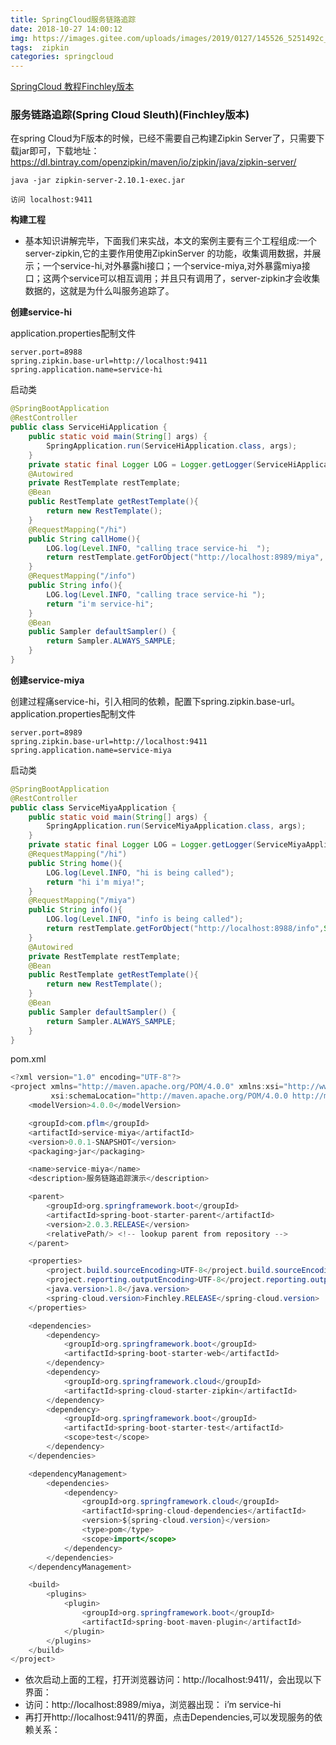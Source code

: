 ```yaml
---
title: SpringCloud服务链路追踪
date: 2018-10-27 14:00:12
img: https://images.gitee.com/uploads/images/2019/0127/145526_5251492c_1478371.png
tags:  zipkin
categories: springcloud
---
```



[SpringCloud 教程Finchley版本](https://github.com/a870439570/boot-cloud)

###  服务链路追踪(Spring Cloud Sleuth)(Finchley版本)
在spring Cloud为F版本的时候，已经不需要自己构建Zipkin Server了，只需要下载jar即可，下载地址：
https://dl.bintray.com/openzipkin/maven/io/zipkin/java/zipkin-server/

```
java -jar zipkin-server-2.10.1-exec.jar

访问 localhost:9411
```
 **构建工程** 
- 基本知识讲解完毕，下面我们来实战，本文的案例主要有三个工程组成:一个server-zipkin,它的主要作用使用ZipkinServer 的功能，收集调用数据，并展示；一个service-hi,对外暴露hi接口；一个service-miya,对外暴露miya接口；这两个service可以相互调用；并且只有调用了，server-zipkin才会收集数据的，这就是为什么叫服务追踪了。

 **创建service-hi** 

application.properties配制文件
```
server.port=8988
spring.zipkin.base-url=http://localhost:9411
spring.application.name=service-hi

```
启动类
``` java
@SpringBootApplication
@RestController
public class ServiceHiApplication {
    public static void main(String[] args) {
        SpringApplication.run(ServiceHiApplication.class, args);
    }
    private static final Logger LOG = Logger.getLogger(ServiceHiApplication.class.getName());
    @Autowired
    private RestTemplate restTemplate;
    @Bean
    public RestTemplate getRestTemplate(){
        return new RestTemplate();
    }
    @RequestMapping("/hi")
    public String callHome(){
        LOG.log(Level.INFO, "calling trace service-hi  ");
        return restTemplate.getForObject("http://localhost:8989/miya", String.class);
    }
    @RequestMapping("/info")
    public String info(){
        LOG.log(Level.INFO, "calling trace service-hi ");
        return "i'm service-hi";
    }
    @Bean
    public Sampler defaultSampler() {
        return Sampler.ALWAYS_SAMPLE;
    }
}

```

  **创建service-miya** 

 创建过程痛service-hi，引入相同的依赖，配置下spring.zipkin.base-url。
application.properties配制文件
```
server.port=8989
spring.zipkin.base-url=http://localhost:9411
spring.application.name=service-miya
```
启动类

``` java
@SpringBootApplication
@RestController
public class ServiceMiyaApplication {
    public static void main(String[] args) {
        SpringApplication.run(ServiceMiyaApplication.class, args);
    }
    private static final Logger LOG = Logger.getLogger(ServiceMiyaApplication.class.getName());
    @RequestMapping("/hi")
    public String home(){
        LOG.log(Level.INFO, "hi is being called");
        return "hi i'm miya!";
    }
    @RequestMapping("/miya")
    public String info(){
        LOG.log(Level.INFO, "info is being called");
        return restTemplate.getForObject("http://localhost:8988/info",String.class);
    }
    @Autowired
    private RestTemplate restTemplate;
    @Bean
    public RestTemplate getRestTemplate(){
        return new RestTemplate();
    }
    @Bean
    public Sampler defaultSampler() {
        return Sampler.ALWAYS_SAMPLE;
    }
}
```
pom.xml
``` java
<?xml version="1.0" encoding="UTF-8"?>
<project xmlns="http://maven.apache.org/POM/4.0.0" xmlns:xsi="http://www.w3.org/2001/XMLSchema-instance"
         xsi:schemaLocation="http://maven.apache.org/POM/4.0.0 http://maven.apache.org/xsd/maven-4.0.0.xsd">
    <modelVersion>4.0.0</modelVersion>

    <groupId>com.pflm</groupId>
    <artifactId>service-miya</artifactId>
    <version>0.0.1-SNAPSHOT</version>
    <packaging>jar</packaging>

    <name>service-miya</name>
    <description>服务链路追踪演示</description>

    <parent>
        <groupId>org.springframework.boot</groupId>
        <artifactId>spring-boot-starter-parent</artifactId>
        <version>2.0.3.RELEASE</version>
        <relativePath/> <!-- lookup parent from repository -->
    </parent>

    <properties>
        <project.build.sourceEncoding>UTF-8</project.build.sourceEncoding>
        <project.reporting.outputEncoding>UTF-8</project.reporting.outputEncoding>
        <java.version>1.8</java.version>
        <spring-cloud.version>Finchley.RELEASE</spring-cloud.version>
    </properties>

    <dependencies>
        <dependency>
            <groupId>org.springframework.boot</groupId>
            <artifactId>spring-boot-starter-web</artifactId>
        </dependency>
        <dependency>
            <groupId>org.springframework.cloud</groupId>
            <artifactId>spring-cloud-starter-zipkin</artifactId>
        </dependency>
        <dependency>
            <groupId>org.springframework.boot</groupId>
            <artifactId>spring-boot-starter-test</artifactId>
            <scope>test</scope>
        </dependency>
    </dependencies>

    <dependencyManagement>
        <dependencies>
            <dependency>
                <groupId>org.springframework.cloud</groupId>
                <artifactId>spring-cloud-dependencies</artifactId>
                <version>${spring-cloud.version}</version>
                <type>pom</type>
                <scope>import</scope>
            </dependency>
        </dependencies>
    </dependencyManagement>

    <build>
        <plugins>
            <plugin>
                <groupId>org.springframework.boot</groupId>
                <artifactId>spring-boot-maven-plugin</artifactId>
            </plugin>
        </plugins>
    </build>
</project>

```
- 依次启动上面的工程，打开浏览器访问：http://localhost:9411/，会出现以下界面：
- 访问：http://localhost:8989/miya，浏览器出现： i’m service-hi
- 再打开http://localhost:9411/的界面，点击Dependencies,可以发现服务的依赖关系：